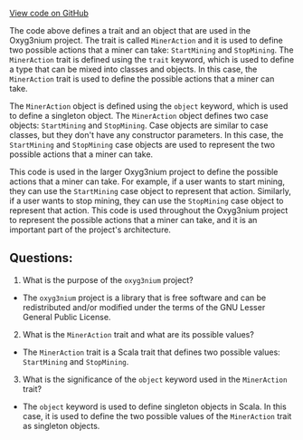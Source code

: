 [View code on GitHub](https://github.com/oxyg3nium/oxyg3nium/api/src/main/scala/org/oxyg3nium/api/model/MinerAction.scala)

The code above defines a trait and an object that are used in the Oxyg3nium project. The trait is called `MinerAction` and it is used to define two possible actions that a miner can take: `StartMining` and `StopMining`. The `MinerAction` trait is defined using the `trait` keyword, which is used to define a type that can be mixed into classes and objects. In this case, the `MinerAction` trait is used to define the possible actions that a miner can take.

The `MinerAction` object is defined using the `object` keyword, which is used to define a singleton object. The `MinerAction` object defines two case objects: `StartMining` and `StopMining`. Case objects are similar to case classes, but they don't have any constructor parameters. In this case, the `StartMining` and `StopMining` case objects are used to represent the two possible actions that a miner can take.

This code is used in the larger Oxyg3nium project to define the possible actions that a miner can take. For example, if a user wants to start mining, they can use the `StartMining` case object to represent that action. Similarly, if a user wants to stop mining, they can use the `StopMining` case object to represent that action. This code is used throughout the Oxyg3nium project to represent the possible actions that a miner can take, and it is an important part of the project's architecture.
## Questions: 
 1. What is the purpose of the `oxyg3nium` project?
- The `oxyg3nium` project is a library that is free software and can be redistributed and/or modified under the terms of the GNU Lesser General Public License.

2. What is the `MinerAction` trait and what are its possible values?
- The `MinerAction` trait is a Scala trait that defines two possible values: `StartMining` and `StopMining`.

3. What is the significance of the `object` keyword used in the `MinerAction` trait?
- The `object` keyword is used to define singleton objects in Scala. In this case, it is used to define the two possible values of the `MinerAction` trait as singleton objects.